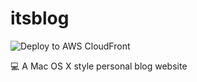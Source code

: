 # itsblog
![Deploy to AWS CloudFront](https://github.com/lzjlxebr/itsblog-ui/workflows/Deploy%20to%20AWS%20CloudFront/badge.svg)


💻 A Mac OS X style personal blog website
